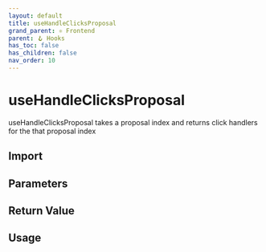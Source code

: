 ```yaml
---
layout: default
title: useHandleClicksProposal
grand_parent: ⚛️ Frontend
parent: 🪝 Hooks
has_toc: false
has_children: false
nav_order: 10
---
```


# useHandleClicksProposal

useHandleClicksProposal takes a proposal index and returns click handlers for the that proposal index

## Import

## Parameters

## Return Value

## Usage